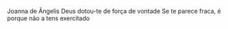 Joanna de Ângelis
Deus dotou-te de força de vontade
Se te parece fraca, é porque não a tens exercitado
